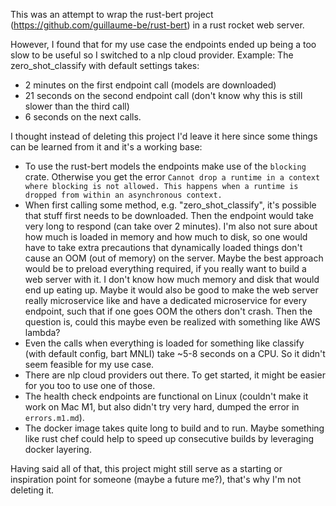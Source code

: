 This was an attempt to wrap the rust-bert project (https://github.com/guillaume-be/rust-bert) in a
rust rocket web server.

However, I found that for my use case the endpoints ended up being a too slow to be useful so I switched
to a nlp cloud provider. Example: The zero_shot_classify with default settings takes:
- 2 minutes on the first endpoint call (models are downloaded)
- 21 seconds on the second endpoint call (don't know why this is still slower than the third call)
- 6 seconds on the next calls.

I thought instead of deleting this project I'd leave it here since some things can be learned from it and it's a working base:

- To use the rust-bert models the endpoints make use of the `blocking` crate. Otherwise you get the error `Cannot drop a runtime in a context where blocking is not allowed. This happens when a runtime is dropped from within an asynchronous context.`
- When first calling some method, e.g. "zero_shot_classify", it's possible that stuff first needs to be downloaded. Then the endpoint would take very long to respond (can take over 2 minutes). I'm also not sure about how much is loaded in memory and how much to disk, so one would have to take extra precautions that dynamically loaded things don't cause an OOM (out of memory) on the server. Maybe the best approach would be to preload everything required, if you really want to build a web server with it. I don't know how much memory and disk that would end up eating up. Maybe it would also be good to make the web server really microservice like and have a dedicated microservice for every endpoint, such that if one goes OOM the others don't crash. Then the question is, could this maybe even be realized with something like AWS lambda?
- Even the calls when everything is loaded for something like classify (with default config, bart MNLI) take ~5-8 seconds on a CPU. So it didn't seem feasible for my use case.
- There are nlp cloud providers out there. To get started, it might be easier for you too to use one of those.
- The health check endpoints are functional on Linux (couldn't make it work on Mac M1, but also didn't try very hard, dumped the error in `errors.m1.md`).
- The docker image takes quite long to build and to run. Maybe something like rust chef could help to speed up consecutive builds by leveraging docker layering.

Having said all of that, this project might still serve as a starting or inspiration point for someone (maybe a future me?), that's why I'm not deleting it.
